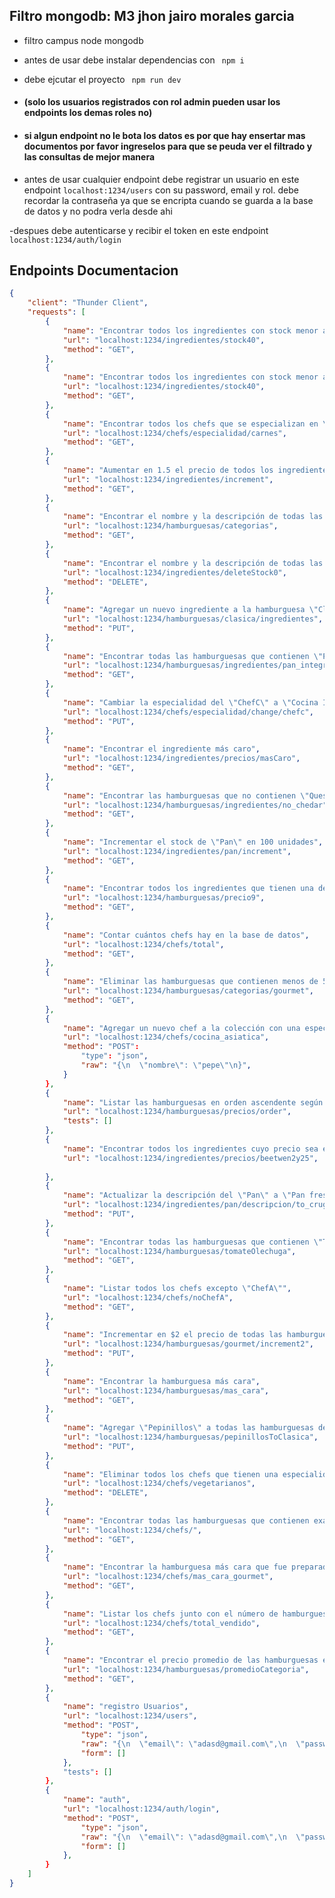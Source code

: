 ## Filtro mongodb:  M3 jhon jairo morales garcia

- filtro campus node mongodb
- antes de usar debe instalar dependencias con ``` npm i```

- debe ejcutar el proyecto ``` npm run dev```


- #### (solo los usuarios registrados con rol admin pueden usar los endpoints los demas roles no)

- #### si algun endpoint no le bota los datos es por que hay ensertar mas documentos por favor ingreselos para que se peuda ver el filtrado y las consultas de mejor manera

- antes de usar cualquier endpoint debe registrar un usuario en este endpoint ``` localhost:1234/users ``` con su password, email y rol. debe recordar la contraseña ya que se encripta cuando se guarda a la base de datos y no podra verla desde ahi 

-despues debe autenticarse y recibir el token en este endpoint 
``` localhost:1234/auth/login ```





## Endpoints Documentacion

```JSON
{
    "client": "Thunder Client",
    "requests": [
        {
            "name": "Encontrar todos los ingredientes con stock menor a 400",
            "url": "localhost:1234/ingredientes/stock40",
            "method": "GET",
        },
        {
            "name": "Encontrar todos los ingredientes con stock menor a 400 Copy",
            "url": "localhost:1234/ingredientes/stock40",
            "method": "GET",
        },
        {
            "name": "Encontrar todos los chefs que se especializan en \"Carnes\"",
            "url": "localhost:1234/chefs/especialidad/carnes",
            "method": "GET",
        },
        {
            "name": "Aumentar en 1.5 el precio de todos los ingredientes",
            "url": "localhost:1234/ingredientes/increment",
            "method": "GET",
        },
        {
            "name": "Encontrar el nombre y la descripción de todas las categorías",
            "url": "localhost:1234/hamburguesas/categorias",
            "method": "GET",
        },
        {
            "name": "Encontrar el nombre y la descripción de todas las categorías Copy",
            "url": "localhost:1234/ingredientes/deleteStock0",
            "method": "DELETE",
        },
        {
            "name": "Agregar un nuevo ingrediente a la hamburguesa \"Clásica\"",
            "url": "localhost:1234/hamburguesas/clasica/ingredientes",
            "method": "PUT",
        },
        {
            "name": "Encontrar todas las hamburguesas que contienen \"Pan integral\" como ingrediente",
            "url": "localhost:1234/hamburguesas/ingredientes/pan_integral",
            "method": "GET",
        },
        {
            "name": "Cambiar la especialidad del \"ChefC\" a \"Cocina Internacional\"",
            "url": "localhost:1234/chefs/especialidad/change/chefc",
            "method": "PUT",
        },
        {
            "name": "Encontrar el ingrediente más caro",
            "url": "localhost:1234/ingredientes/precios/masCaro",
            "method": "GET",
        },
        {
            "name": "Encontrar las hamburguesas que no contienen \"Queso cheddar\" como ingrediente",
            "url": "localhost:1234/hamburguesas/ingredientes/no_chedar",
            "method": "GET",
        },
        {
            "name": "Incrementar el stock de \"Pan\" en 100 unidades",
            "url": "localhost:1234/ingredientes/pan/increment",
            "method": "GET",
        },
        {
            "name": "Encontrar todos los ingredientes que tienen una descripción que contiene la palabra \"clásico\"",
            "url": "localhost:1234/hamburguesas/precio9",
            "method": "GET",
        },
        {
            "name": "Contar cuántos chefs hay en la base de datos",
            "url": "localhost:1234/chefs/total",
            "method": "GET",
        },
        {
            "name": "Eliminar las hamburguesas que contienen menos de 5 ingredientes",
            "url": "localhost:1234/hamburguesas/categorias/gourmet",
            "method": "GET",
        },
        {
            "name": "Agregar un nuevo chef a la colección con una especialidad en \"Cocina Asiática\"",
            "url": "localhost:1234/chefs/cocina_asiatica",
            "method": "POST":
                "type": "json",
                "raw": "{\n  \"nombre\": \"pepe\"\n}",
            }
        },
        {
            "name": "Listar las hamburguesas en orden ascendente según su precio",
            "url": "localhost:1234/hamburguesas/precios/order",
            "tests": []
        },
        {
            "name": "Encontrar todos los ingredientes cuyo precio sea entre $2 y $5",
            "url": "localhost:1234/ingredientes/precios/beetwen2y25",
        
        },
        {
            "name": "Actualizar la descripción del \"Pan\" a \"Pan fresco y crujiente\"",
            "url": "localhost:1234/ingredientes/pan/descripcion/to_crugiente",
            "method": "PUT",
        },
        {
            "name": "Encontrar todas las hamburguesas que contienen \"Tomate\" o \"Lechuga\" como ingredientes",
            "url": "localhost:1234/hamburguesas/tomateOlechuga",
            "method": "GET",
        },
        {
            "name": "Listar todos los chefs excepto \"ChefA\"",
            "url": "localhost:1234/chefs/noChefA",
            "method": "GET",
        },
        {
            "name": "Incrementar en $2 el precio de todas las hamburguesas de la categoría \"Gourmet\"",
            "url": "localhost:1234/hamburguesas/gourmet/increment2",
            "method": "PUT",
        },
        {
            "name": "Encontrar la hamburguesa más cara",
            "url": "localhost:1234/hamburguesas/mas_cara",
            "method": "GET",
        },
        {
            "name": "Agregar \"Pepinillos\" a todas las hamburguesas de la categoría \"Clásica\"",
            "url": "localhost:1234/hamburguesas/pepinillosToClasica",
            "method": "PUT",
        },
        {
            "name": "Eliminar todos los chefs que tienen una especialidad en \"Cocina Vegetariana\"",
            "url": "localhost:1234/chefs/vegetarianos",
            "method": "DELETE",
        },
        {
            "name": "Encontrar todas las hamburguesas que contienen exactamente 7 ingredientes",
            "url": "localhost:1234/chefs/",
            "method": "GET",
        },
        {
            "name": "Encontrar la hamburguesa más cara que fue preparada por un chef especializado en \"Gourmet\"",
            "url": "localhost:1234/chefs/mas_cara_gourmet",
            "method": "GET",
        },
        {
            "name": "Listar los chefs junto con el número de hamburguesas que han preparado",
            "url": "localhost:1234/chefs/total_vendido",
            "method": "GET",
        },
        {
            "name": "Encontrar el precio promedio de las hamburguesas en cada categoría",
            "url": "localhost:1234/hamburguesas/promedioCategoria",
            "method": "GET",
        },
        {
            "name": "registro Usuarios",
            "url": "localhost:1234/users",
            "method": "POST",
                "type": "json",
                "raw": "{\n  \"email\": \"adasd@gmail.com\",\n  \"password\": \"123456\",\n  \"role\": \"admin\"\n}",
                "form": []
            },
            "tests": []
        },
        {
            "name": "auth",
            "url": "localhost:1234/auth/login",
            "method": "POST",
                "type": "json",
                "raw": "{\n  \"email\": \"adasd@gmail.com\",\n  \"password\": \"123456\"\n}",
                "form": []
            },
        }
    ]
}
```